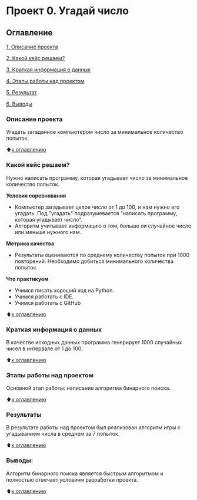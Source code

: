 # Проект 0. Угадай число

## Оглавление
[1. Описание проекта](https://github.com/Ksuchilda/sf_data_science/tree/main/project_0#описание-проекта)

[2. Какой кейс решаем?](https://github.com/Ksuchilda/sf_data_science/tree/main/project_0#какой-кейс-решаем)

[3. Краткая информация о данных](https://github.com/Ksuchilda/sf_data_science/tree/main/project_0#краткая-информация-о-данных)

[4. Этапы работы над проектом](https://github.com/Ksuchilda/sf_data_science/tree/main/project_0#этапы-работы-над-проектом)

[5. Результат](https://github.com/Ksuchilda/sf_data_science/tree/main/project_0#результаты)

[6. Выводы](https://github.com/Ksuchilda/sf_data_science/tree/main/project_0#выводы)

### Описание проекта
Угадать загаданное компьютером число за минимальное количество попыток.

:arrow_up:[к оглавлению](https://github.com/Ksuchilda/sf_data_science/tree/main/project_0#оглавление)


### Какой кейс решаем?
Нужно написать программу, которая угадывает число за минимальное количество попыток.

**Условия соревнования**
- Компьютер загадывает целое число от 1 до 100, и нам нужно его угадать. Под "угадать" подразумевается "написать программу, которая угадывает число".
- Алгоритм учитывает информацию о том, больше ли случайное число или меньше нужного нам.

**Метрика качества**
- Результаты оцениваются по среднему количеству попыток при 1000 повторений. Необходимо добиться минимального количества попыток.

**Что практикуем**
- Учимся писать хороший код на Python.
- Учимся работать с IDE.
- Учимся работать с GitHub


:arrow_up:[к оглавлению](https://github.com/Ksuchilda/sf_data_science/tree/main/project_0#оглавление)


### Краткая информация о данных
В качестве исходных данных программа генерирует 1000 случайных чисел в интервале от 1 до 100.

:arrow_up:[к оглавлению](https://github.com/Ksuchilda/sf_data_science/tree/main/project_0#оглавление)


### Этапы работы над проектом
Основной этап работы: написание алгоритма бинарного поиска.

:arrow_up:[к оглавлению](https://github.com/Ksuchilda/sf_data_science/tree/main/project_0#оглавление)


### Результаты
В результате работы над проектом был реализован алгоритм игры с угадыванием числа в среднем за 7 попыток.

:arrow_up:[к оглавлению](https://github.com/Ksuchilda/sf_data_science/tree/main/project_0#оглавление)


### Выводы:
Алгоритм бинарного поиска является быстрым алгоритмом и полностью отвечает условиям разработки проекта.

:arrow_up:[к оглавлению](https://github.com/Ksuchilda/sf_data_science/tree/main/project_0#оглавление)
